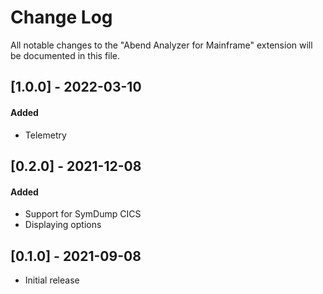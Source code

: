 # Change Log

All notable changes to the "Abend Analyzer for Mainframe" extension will be documented in this file.

## [1.0.0] - 2022-03-10

#### Added
- Telemetry

## [0.2.0] - 2021-12-08

#### Added
- Support for SymDump CICS
- Displaying options

## [0.1.0] - 2021-09-08

- Initial release
